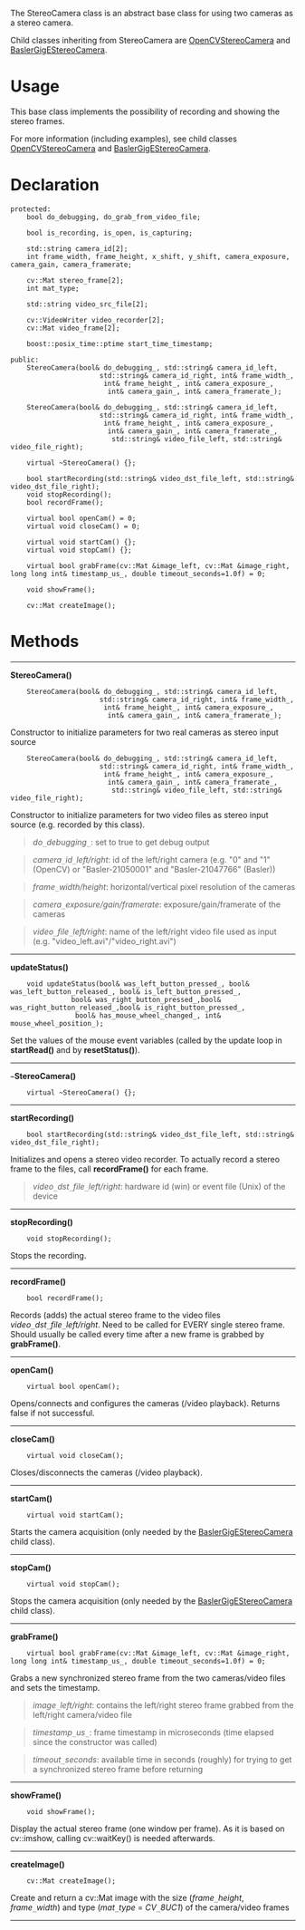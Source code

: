 The StereoCamera class is an abstract base class for using two cameras as a stereo camera.

Child classes inheriting from StereoCamera are [OpenCVStereoCamera](http://code.google.com/p/tiy/wiki/ClassOpenCVStereoCamera) and [BaslerGigEStereoCamera](http://code.google.com/p/tiy/wiki/ClassBaslerGigEStereoCamera).

# Usage #

This base class implements the possibility of recording and showing the stereo frames.

For more information (including examples), see child classes [OpenCVStereoCamera](http://code.google.com/p/tiy/wiki/ClassOpenCVStereoCamera) and [BaslerGigEStereoCamera](http://code.google.com/p/tiy/wiki/ClassBaslerGigEStereoCamera).

# Declaration #

```
protected:
	bool do_debugging, do_grab_from_video_file;

	bool is_recording, is_open, is_capturing;

	std::string camera_id[2];
	int frame_width, frame_height, x_shift, y_shift, camera_exposure, camera_gain, camera_framerate;

	cv::Mat stereo_frame[2];
	int mat_type;

	std::string video_src_file[2];

	cv::VideoWriter video_recorder[2];
	cv::Mat video_frame[2];

	boost::posix_time::ptime start_time_timestamp;

public:
	StereoCamera(bool& do_debugging_, std::string& camera_id_left,
                      std::string& camera_id_right, int& frame_width_,
                       int& frame_height_, int& camera_exposure_, 
                        int& camera_gain_, int& camera_framerate_);

	StereoCamera(bool& do_debugging_, std::string& camera_id_left,
                      std::string& camera_id_right, int& frame_width_,
                       int& frame_height_, int& camera_exposure_,
                        int& camera_gain_, int& camera_framerate_,
                         std::string& video_file_left, std::string& video_file_right);

	virtual ~StereoCamera() {};

	bool startRecording(std::string& video_dst_file_left, std::string& video_dst_file_right);
	void stopRecording();
	bool recordFrame();

	virtual bool openCam() = 0;
	virtual void closeCam() = 0;

	virtual void startCam() {};
	virtual void stopCam() {};

	virtual bool grabFrame(cv::Mat &image_left, cv::Mat &image_right, long long int& timestamp_us_, double timeout_seconds=1.0f) = 0;

	void showFrame();

	cv::Mat createImage();
```

# Methods #

---

**StereoCamera()**
```
	StereoCamera(bool& do_debugging_, std::string& camera_id_left,
                      std::string& camera_id_right, int& frame_width_,
                       int& frame_height_, int& camera_exposure_, 
                        int& camera_gain_, int& camera_framerate_);
```
Constructor to initialize parameters for two real cameras as stereo input source
```
	StereoCamera(bool& do_debugging_, std::string& camera_id_left,
                      std::string& camera_id_right, int& frame_width_,
                       int& frame_height_, int& camera_exposure_,
                        int& camera_gain_, int& camera_framerate_,
                         std::string& video_file_left, std::string& video_file_right);
```
Constructor to initialize parameters for two video files as stereo input source (e.g. recorded by this class).

> _do`_`debugging`_`_: set to true to get debug output

> _camera`_`id`_`left/right_: id of the left/right camera (e.g. "0" and "1" (OpenCV) or "Basler-21050001" and "Basler-21047766" (Basler))

> _frame`_`width/height_: horizontal/vertical pixel resolution of the cameras

> _camera`_`exposure/gain/framerate_: exposure/gain/framerate of the cameras

> _video`_`file`_`left/right_: name of the left/right video file used as input (e.g.  "video\_left.avi"/"video\_right.avi")

---

**updateStatus()**
```
	void updateStatus(bool& was_left_button_pressed_, bool& was_left_button_released_, bool& is_left_button_pressed_,
			   bool& was_right_button_pressed_,bool& was_right_button_released_,bool& is_right_button_pressed_,
			    bool& has_mouse_wheel_changed_, int& mouse_wheel_position_);
```
Set the values of the mouse event variables (called by the update loop in **startRead()** and by **resetStatus()**).

---

**`~`StereoCamera()**
```
	virtual ~StereoCamera() {};
```

---

**startRecording()**
```
	bool startRecording(std::string& video_dst_file_left, std::string& video_dst_file_right);
```
Initializes and opens a stereo video recorder. To actually record a stereo frame to the files, call **recordFrame()** for each frame.

> _video`_`dst`_`file`_`left/right_: hardware id (win) or event file (Unix) of the device

---

**stopRecording()**
```
	void stopRecording();
```
Stops the recording.

---

**recordFrame()**
```
	bool recordFrame();
```
Records (adds) the actual stereo frame to the video files _video`_`dst`_`file`_`left/right_. Need to be called for EVERY single stereo frame. Should usually be called every time after a new frame is grabbed by **grabFrame()**.

---

**openCam()**
```
	virtual bool openCam();
```
Opens/connects and configures the cameras (/video playback). Returns false if not successful.

---

**closeCam()**
```
	virtual void closeCam();
```
Closes/disconnects the cameras (/video playback).

---

**startCam()**
```
	virtual void startCam();
```
Starts the camera acquisition (only needed by the [BaslerGigEStereoCamera](http://code.google.com/p/tiy/wiki/ClassBaslerGigEStereoCamera) child class).

---

**stopCam()**
```
	virtual void stopCam();
```
Stops the camera acquisition (only needed by the [BaslerGigEStereoCamera](http://code.google.com/p/tiy/wiki/ClassBaslerGigEStereoCamera) child class).

---

**grabFrame()**
```
	virtual bool grabFrame(cv::Mat &image_left, cv::Mat &image_right, long long int& timestamp_us_, double timeout_seconds=1.0f) = 0;

```
Grabs a new synchronized stereo frame from the two cameras/video files and sets the timestamp.

> _image`_`left/right_: contains the left/right stereo frame grabbed from the left/right camera/video file

> _timestamp`_`us`_`_: frame timestamp in microseconds (time elapsed since the constructor was called)

> _timeout`_`seconds_: available time in seconds (roughly) for trying to get a synchronized stereo frame before returning

---

**showFrame()**
```
	void showFrame();
```
Display the actual stereo frame (one window per frame). As it is based on cv::imshow, calling cv::waitKey() is needed afterwards.

---

**createImage()**
```
	cv::Mat createImage();
```
Create and return a cv::Mat image with the size (_frame`_`height_, _frame`_`width_) and type (_mat`_`type_ = _CV`_`8UC1_) of the camera/video frames

---
